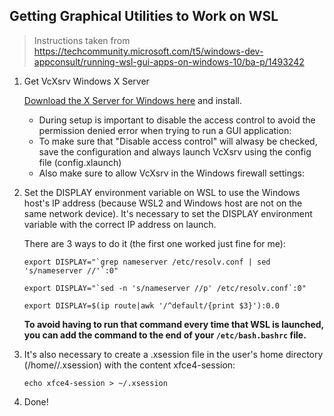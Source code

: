 ## Getting Graphical Utilities to Work on WSL

> Instructions taken from https://techcommunity.microsoft.com/t5/windows-dev-appconsult/running-wsl-gui-apps-on-windows-10/ba-p/1493242

1. Get VcXsrv Windows X Server

    [Download the X Server for Windows here](https://sourceforge.net/projects/vcxsrv/) and install.
    
    * During setup is important to disable the access control to avoid the permission denied error when trying to run a GUI application:
    * To make sure that "Disable access control" will alwasy be checked, save the configuration and always launch VcXsrv using the config file (config.xlaunch)
    * Also make sure to allow VcXsrv in the Windows firewall settings:

1. Set the DISPLAY environment variable on WSL to use the Windows host's IP address (because WSL2 and Windows host are not on the same network device). It's necessary to set the DISPLAY environment variable with the correct IP address on launch.

    There are 3 ways to do it (the first one worked just fine for me):
    
    ```
    export DISPLAY="`grep nameserver /etc/resolv.conf | sed 's/nameserver //'`:0"
    ```

    ```
    export DISPLAY="`sed -n 's/nameserver //p' /etc/resolv.conf`:0"
    ```

    ```
    export DISPLAY=$(ip route|awk '/^default/{print $3}'):0.0
    ```
    
    __To avoid having to run that command every time that WSL is launched, you can add the command to the end of your `/etc/bash.bashrc` file.__

1. It's also necessary to create a .xsession file in the user's home directory (/home/<user>/.xsession) with the content xfce4-session:

    ```
    echo xfce4-session > ~/.xsession
    ```
1. Done!